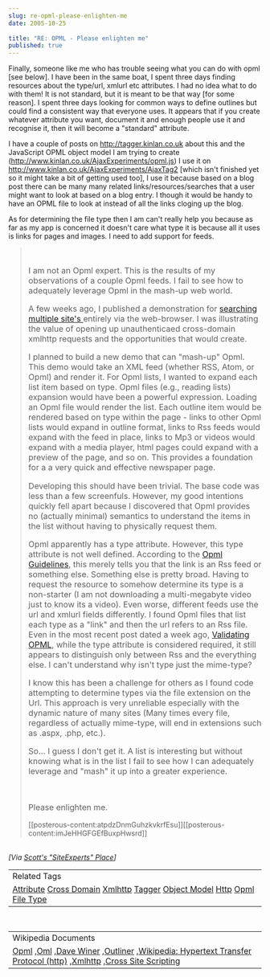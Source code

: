 ```yaml
---
slug: re-opml-please-enlighten-me
date: 2005-10-25
 
title: "RE: OPML - Please enlighten me"
published: true
---
```

Finally, someone like me who has trouble seeing what you can do with opml [see below].  I have been in the same boat, I spent three days finding resources about the type/url, xmlurl etc attributes.  I had no idea what to do with them!  It is not standard, but it is meant to be that way [for some reason].  I spent three days looking for common ways to define outlines but could find a consistent way that everyone uses.  It appears that if you create whatever attribute you want, document it and enough people use it and recognise it, then it will become a "standard" attribute.<p />I have a couple of posts on <a href="http://tagger.kinlan.co.uk">http://tagger.kinlan.co.uk</a> about this and the JavaScript OPML object model I am trying to create (<a href="http://www.kinlan.co.uk/AjaxExperiments/opml.js">http://www.kinlan.co.uk/AjaxExperiments/opml.js</a>)  I use it on<a href="http://www.kinlan.co.uk/AjaxExperiments/AjaxTag2"> <a href="http://www.kinlan.co.uk/AjaxExperiments/AjaxTag2">http://www.kinlan.co.uk/AjaxExperiments/AjaxTag2</a></a> [which isn't finished yet so it might take a bit of getting used too],  I use it because based on a blog post there can be many many related links/resources/searches that a user might want to look at based on a blog entry.  I though it would be handy to have an OPML file to look at instead of all the links cloging up the blog.<p />As for determining the file type then I am can't really help you because as far as my app is concerned it doesn't care what type it is because all it uses is links for pages and images.  I need to add support for feeds.<p /><blockquote>
<div><div style="font-size: 115%;">
<br /><p>I am not an Opml expert. This is the results of my observations of a couple Opml feeds. I fail to see how to adequately leverage Opml in the mash-up web world. <br /></p>
<p>A few weeks ago, I published a demonstration for <a href="http://spaces.msn.com/members/siteexperts/Blog/cns!1pNcL8JwTfkkjv4gg6LkVCpw!2332.entry" target="_blank">searching multiple site's </a>entirely via the web-browser. I was illustrating the value of opening up unauthenticaed cross-domain xmlhttp requests and the opportunities that would create. <br /></p>
<p>I planned to build a new demo that can "mash-up" Opml. This demo would take an XML feed (whether RSS, Atom, or Opml) and render it. For Opml lists, I wanted to expand each list item based on type. Opml files (e.g., reading lists) expansion would have been a powerful expression. Loading an Opml file would render the list. Each outline item would be rendered based on type within the page - links to other Opml lists would expand in outline format, links to Rss feeds would expand with the feed in place, links to Mp3 or videos would expand with a media player, html pages could expand with a preview of the page, and so on. This provides a foundation for a a very quick and effective newspaper page. <br /></p>
<p>Developing this should have been trivial. The base code was less than a few screenfuls. However, my good intentions quickly fell apart because I discovered that Opml provides no (actually minimal) semantics to understand the items in the list without having to physically request them. <br /></p>
<p>Opml apparently has a type attribute. However, this type attribute is not well defined. According to the <a href="http://feeds.scripting.com/powerOpmlGuidelines" target="_blank">Opml Guidelines</a>, this merely tells you that the link is an Rss feed or something else. Something else is pretty broad. Having to request the resource to somehow determine its type is a non-starter (I am not downloading a multi-megabyte video just to know its a video). Even worse, different feeds use the url and xmlurl fields differently. I found Opml files that list each type as a "link" and then the url refers to an Rss file.  Even in the most recent post dated a week ago, <a href="http://www.opml.org/guidelinesForValidation" target="_blank">Validating OPML</a>, while the type attribute is considered required, it still appears to distinguish only between Rss and the everything else. I can't understand why isn't type just the mime-type? <br /></p>
<p>I know this has been a challenge for others as I found code attempting to determine types via the file extension on the Url. This approach is very unreliable especially with the dynamic nature of many sites (Many times every file, regardless of actually mime-type, will end in extensions such as .aspx, .php, etc.). <br /></p>
<p>So... I guess I don't get it. A list is interesting but without knowing what is in the list I fail to see how I can adequately leverage and "mash" it up into a greater experience. </p>
<br /><p>Please enlighten me.</p>
</div></div>
[[posterous-content:atpdzDnmGuhzkvkrfEsu]][[posterous-content:imJeHHGFGEfBuxpHwsrd]]
</blockquote><br /><i>[Via <a href="http://spaces.msn.com/members/siteexperts/Blog/cns!1pNcL8JwTfkkjv4gg6LkVCpw!2577.entry">Scott's "SiteExperts" Place</a>]</i><p /><table class="TechnoratiHead TagHeader">
<tr><td>Related Tags</td></tr>
<tr class="Technorati"><td>
<a href="https://paul.kinlan.me/tags/Attribute" class="Tag" rel="tag">Attribute</a> <a href="https://paul.kinlan.me/tags/Cross%20Domain" class="Tag" rel="tag">Cross Domain</a> <a href="https://paul.kinlan.me/tags/Xmlhttp" class="Tag" rel="tag">Xmlhttp</a> <a href="https://paul.kinlan.me/tags/Tagger" class="Tag" rel="tag">Tagger</a> <a href="https://paul.kinlan.me/tags/Object%20Model" class="Tag" rel="tag">Object Model</a> <a href="https://paul.kinlan.me/tags/Http" class="Tag" rel="tag">Http</a> <a href="https://paul.kinlan.me/tags/Opml" class="Tag" rel="tag">Opml</a> <a href="https://paul.kinlan.me/tags/File%20Type" class="Tag" rel="tag">File Type</a>
</td></tr>
</table><br /><table class="TechnoratiHead TagHeader">
<tr><td>Wikipedia Documents</td></tr>
<tr class="Technorati"><td>
<a href="http://en.wikipedia.org/wiki/OPML">Opml</a> ,<a href="http://en.wikipedia.org/wiki/OML">Oml</a> ,<a href="http://en.wikipedia.org/wiki/Dave_Winer">Dave Winer</a> ,<a href="http://en.wikipedia.org/wiki/Outliner">Outliner</a> ,<a href="http://en.wikipedia.org/wiki/HTTP">Wikipedia: Hypertext Transfer Protocol (http)</a> ,<a href="http://en.wikipedia.org/wiki/XMLHttpRequest">Xmlhttp</a> ,<a href="http://en.wikipedia.org/wiki/Cross-site_scripting">Cross Site Scripting</a>
</td></tr>
</table>

